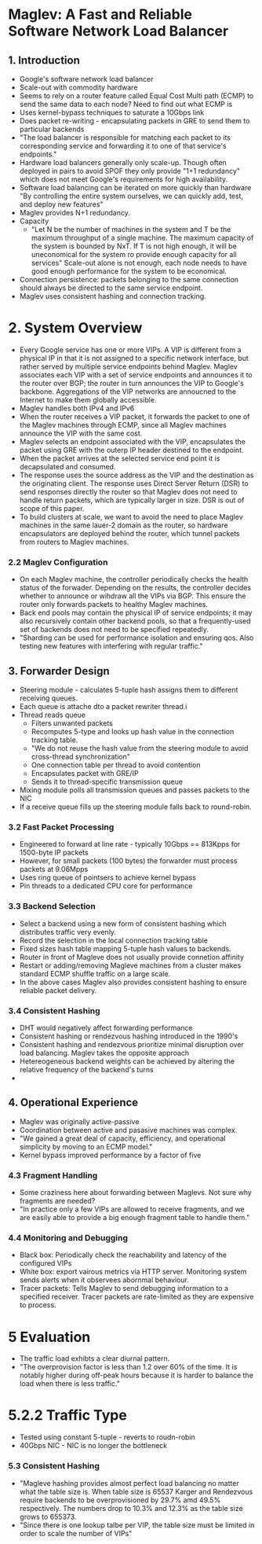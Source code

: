 # Maglev: A Fast and Reliable Software Network Load Balancer

## 1. Introduction

* Google's software network load balancer
* Scale-out with commodity hardware
* Seems to rely on a router feature called Equal Cost Multi path (ECMP) to
  send the same data to each node?  Need to find out what ECMP is
* Uses kernel-bypass techniques to saturate a 10Gbps link
* Does packet re-writing - encapsulating packets in GRE to send them to
  particular backends
* "The load balancer is responsible for matching each packet to its
  corresponding service and forwarding it to one of that service's endpoints."
* Hardware load balancers generally only scale-up.  Though often deployed in
  pairs to avoid SPOF they only provide "1+1 redundancy" which does not meet
Google's requirements for high availability.
* Software load balancing can be iterated on more quickly than hardware "By
  controlling the entire system ourselves, we can quickly add, test, and
deploy new features"
* Maglev provides N+1 redundancy.
* Capacity
  - "Let N be the number of machines in the system and T be the maximum
    throughput of a single machine.  The maximum capacity of the system is
bounded by NxT.  If T is not high enough, it will be uneconomical for the
system ro provide enough capacity for all services" Scale-out alone is not
enough, each node needs to have good enough performance for the system to be
economical.
* Connection persistence: packets belonging to the same connection should
  always be directed to the same service endpoint.
* Maglev uses consistent hashing and connection tracking.

# 2. System Overview

* Every Google service has one or more VIPs.  A VIP is different from a
  physical IP in that it is not assigned to a specific network interface, but
rather served by multiple service endpoints behind Maglev.  Maglev associates
each VIP with a set of service endpoints and announces it to the router over
BGP; the router in turn announces the VIP to Google's backbone.  Aggregations
of the VIP networks are annoucned to the Internet to make them globally
accessible.
* Maglev handles both IPv4 and IPv6
* When the router receives a VIP packet, it forwards the packet to one of the
  Maglev machines through ECMP, since all Maglev machines announce the VIP
with the same cost.
* Maglev selects an endpoint associated with the VIP, encapsulates the packet
  using GRE with the outerp IP header destined to the endpoint.
* When the packet arrives at the selected service end point it is decapsulated
  and consumed.
* The response uses the source address as the VIP and the destination as the
  originating client.  The response uses Direct Server Return (DSR) to send
responses directly the router so that Maglev does not need to handle return
packets, which are typically larger in size.  DSR is out of scope of this
paper.
* To build clusters at scale, we want to avoid the need to place Maglev
  machines in the same lauer-2 domain as the router, so hardware encapsulators
are deployed behind the router, which tunnel packets from routers to Maglev
machines.

### 2.2 Maglev Configuration

* On each Maglev machine, the controller periodically checks the health status
  of the forwader.  Depending on the results, the controller decides whether
to announce or wihdraw all the VIPs via BGP.  This ensure the router only
forwards packets to healthy Maglev machines.
* Back end pools may contain the physical IP of service endpoints; it may also
  recursively contain other backend pools, so that a frequently-used set of
backends does not need to be specified repeatedly.
* "Sharding can be used for performance isolation and ensuring qos.  Also
  testing new features with interfering with regular traffic."

## 3. Forwarder Design

* Steering module - calculates 5-tuple hash assigns them to different
  receiving queues.
* Each queue is attache dto a packet rewriter thread.i
* Thread reads queue
  - Filters unwanted packets
  - Recomputes 5-type and looks up hash value in the connection tracking
    table.
  - "We do not reuse the hash value from the steering module to avoid cross-thread
synchronization"
  - One connection table per thread to avoid contention
  - Encapsulates packet with GRE/IP
  - Sends it to thread-specific transmission queue 
* Mixing module polls all transmission queues and passes packets to the NIC
* If a receive queue fills up the steering module falls back to round-robin. 

### 3.2 Fast Packet Processing

* Engineered to forward at line rate - typically 10Gbps == 813Kpps for
  1500-byte IP packets
* However, for small packets (100 bytes) the forwarder must process packets at
  9.06Mpps
* Uses ring queue of pointsers to achieve kernel bypass
* Pin threads to a dedicated CPU core for performance

### 3.3 Backend Selection

* Select a backend using a new form of consistent hashing which distributes
  traffic very evenly.
* Record the selection in the local connection tracking table
* Fixed sizes hash table mapping 5-tuple hash values to backends. 
* Router in front of Magleve does not usually provide connetion affinity
* Restart or adding/removing Magleve machines from a cluster makes standard
  ECMP shuffle traffic on a large scale.
* In the above cases Maglev also provides consistent hashing to ensure
  reliable packet delivery.

### 3.4 Consistent Hashing

* DHT would negatively affect forwarding performance
* Consistent hashing or rendezvous hashing introduced in the 1990's
* Consistent hashing and rendezvous prioritize minimal disruption over load
  balancing.  Maglev takes the opposite approach
* Hetereogeneous backend weights can be achieved by altering the relative
  frequency of the backend's turns
* 

## 4. Operational Experience

* Maglev was originally active-passive
* Coordination between active and pasasive machines was complex.
* "We gained a great deal of capacity, efficiency, and operational simplicity
  by moving to an ECMP model."
* Kernel bypass improved performance by a factor of five

### 4.3 Fragment Handling

* Some craziness here about forwarding between Maglevs.  Not sure why
  fragments are needed?
* "In practice only a few VIPs are allowed to receive fragments, and we are
  easily able to provide a big enough fragment table to handle them."

### 4.4 Monitoring and Debugging

* Black box: Periodically check the reachability and latency of the configured
  VIPs
* White box: export vairous metrics via HTTP server.  Monitoring system sends
  alerts when it observees abornmal behaviour.
* Tracer packets: Tells Maglev to send debugging information to a specified
  receiver.  Tracer packets are rate-limited as they are expensive to process.

# 5 Evaluation

* The traffic load exhibts a clear diurnal pattern.
* "The overprovision factor is less than 1.2 over 60% of the time.  It is
  notably higher during off-peak hours because it is harder to balance the
load when there is less traffic."

# 5.2.2 Traffic Type

* Tested using constant 5-tuple - reverts to roudn-robin
* 40Gbps NIC - NIC is no longer the bottleneck

### 5.3 Consistent Hashing

* "Magleve hashing provides almost perfect load balancing no matter what the
  table size is.  When table size is 65537 Karger and Rendezvous require
backends to be overprovisioned by 29.7% amd 49.5% respectively.  The numbers
drop to 10.3% and 12.3% as the table size grows to 655373.
* "Since there is one lookup talbe per VIP, the table size must be limited in
  order to scale the number of VIPs"


